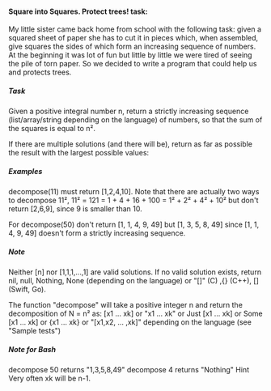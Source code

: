 ﻿#### Square into Squares. Protect trees! task:
My little sister came back home from school with the following task: given a squared sheet of paper she has to cut it in pieces which, when assembled,
give squares the sides of which form an increasing sequence of numbers. At the beginning it was lot of fun but little by little we were tired of seeing the pile of torn paper.
So we decided to write a program that could help us and protects trees.

##### Task
Given a positive integral number n, return a strictly increasing sequence (list/array/string depending on the language) of numbers, so that the sum of the squares is equal to n².

If there are multiple solutions (and there will be), return as far as possible the result with the largest possible values:

##### Examples
decompose(11) must return [1,2,4,10]. Note that there are actually two ways to decompose 11², 11² = 121 = 1 + 4 + 16 + 100 = 1² + 2² + 4² + 10² but don't return [2,6,9],
since 9 is smaller than 10.

For decompose(50) don't return [1, 1, 4, 9, 49] but [1, 3, 5, 8, 49] since [1, 1, 4, 9, 49] doesn't form a strictly increasing sequence.

##### Note
Neither [n] nor [1,1,1,…,1] are valid solutions. If no valid solution exists, return nil, null, Nothing, None (depending on the language) or "[]" (C) ,{} (C++), [] (Swift, Go).

The function "decompose" will take a positive integer n and return the decomposition of N = n² as:
	[x1 ... xk] or
	"x1 ... xk" or
	Just [x1 ... xk] or
	Some [x1 ... xk] or
	{x1 ... xk} or
	"[x1,x2, ... ,xk]"
depending on the language (see "Sample tests")

##### Note for Bash
decompose 50 returns "1,3,5,8,49"
decompose 4  returns "Nothing"
Hint
Very often xk will be n-1.
